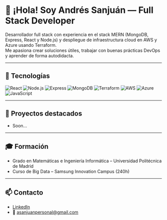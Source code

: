 # 👋 ¡Hola! Soy Andrés Sanjuán — Full Stack Developer

Desarrollador full stack con experiencia en el stack MERN (MongoDB, Express, React y Node.js) y despliegue de infraestructura cloud en AWS y Azure usando Terraform.  
Me apasiona crear soluciones útiles, trabajar con buenas prácticas DevOps y aprender de forma autodidacta.

---

## 🧰 Tecnologías

![React](https://img.shields.io/badge/-React-20232A?style=flat-square&logo=react)
![Node.js](https://img.shields.io/badge/-Node.js-43853D?style=flat-square&logo=node.js)
![Express](https://img.shields.io/badge/-Express-black?style=flat-square&logo=express)
![MongoDB](https://img.shields.io/badge/-MongoDB-4ea94b?style=flat-square&logo=mongodb)
![Terraform](https://img.shields.io/badge/-Terraform-623CE4?style=flat-square&logo=terraform)
![AWS](https://img.shields.io/badge/-AWS-black?style=flat-square&logo=amazonaws)
![Azure](https://img.shields.io/badge/-Azure-0078D4?style=flat-square&logo=microsoftazure)
![JavaScript](https://img.shields.io/badge/-JavaScript-F7DF1E?style=flat-square&logo=javascript)

---

## 💼 Proyectos destacados

- Soon...
---

## 🎓 Formación

- Grado en Matemáticas e Ingeniería Informática – Universidad Politécnica de Madrid  
- Curso de Big Data – Samsung Innovation Campus (240h)

---

## 📫 Contacto

- [LinkedIn](https://www.linkedin.com/in/andressanjuancalvo)  
- 📧 asanjuanpersonal@gmail.com
